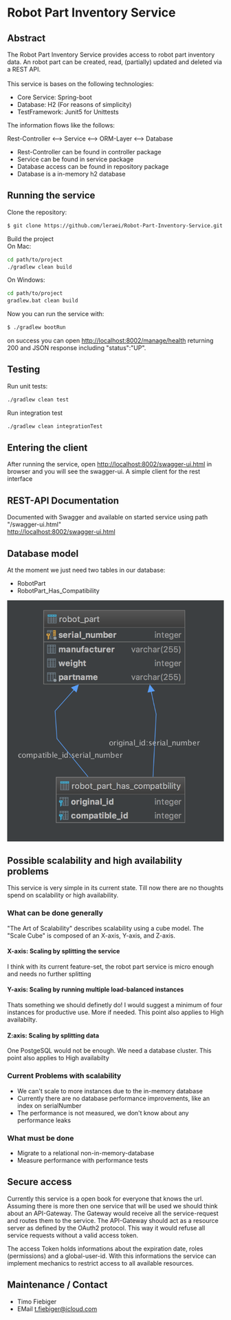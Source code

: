 # Robot Part Inventory Service

## Abstract

The Robot Part Inventory Service provides access to robot part inventory data. 
An robot part can be created, read, (partially) updated and deleted via a REST API.<br/><br/>
This service is bases on the following technologies:
- Core Service: Spring-boot
- Database: H2 (For reasons of simplicity)
- TestFramework: Junit5 for Unittests

The information flows like the follows:

Rest-Controller <--> Service <--> ORM-Layer <--> Database

- Rest-Controller can be found in controller package
- Service can be found in service package
- Database access can be found in repository package
- Database is a in-memory h2 database
## Running the service

Clone the repository:

```bash
$ git clone https://github.com/leraei/Robot-Part-Inventory-Service.git
```

Build the project<br/>
On Mac:
```bash
cd path/to/project
./gradlew clean build
```

On Windows:
```bash
cd path/to/project
gradlew.bat clean build
```

Now you can run the service with:

```bash
$ ./gradlew bootRun
```

on success you can open [http://localhost:8002/manage/health](http://localhost:8002/manage/health) returning 200 and JSON response including "status":"UP".

## Testing

Run unit tests:

```bash
./gradlew clean test
```

Run integration test
```bash
./gradlew clean integrationTest
```


## Entering the client
After running the service, open [http://localhost:8002/swagger-ui.html](http://localhost:8002/swagger-ui.html) in browser and you will see the swagger-ui. A simple client for the rest interface


## REST-API Documentation

Documented with Swagger and available on started service using path "/swagger-ui.html" <br/>
[http://localhost:8002/swagger-ui.html](http://localhost:8002/swagger-ui.html)

## Database model
At the moment we just need two tables in our database:
- RobotPart
- RobotPart_Has_Compatibility

![Here should be an er diagram](er_diagramm.png "Database Tables")


## Possible scalability and high availability problems
 
This service is very simple in its current state. Till now there are no thoughts spend on scalability or high availability.
 
### What can be done generally
"The Art of Scalability" describes scalability using a cube model. The "Scale Cube" is composed of an X-axis, Y-axis, and Z-axis.

#### X-axis: Scaling by splitting the service
I think with its current feature-set, the robot part service is micro enough and needs no further splitting
#### Y-axis: Scaling by running multiple load-balanced instances 
Thats something we should definetly do! I would suggest a minimum of four instances for productive use. More if needed. This point also applies to High availabilty.
#### Z:axis: Scaling by splitting data
One PostgeSQL would not be enough. We need a database cluster. This point also applies to High availabilty 

 
### Current Problems with scalability
 - We can't scale to more instances due to the in-memory database
 - Currently there are no database performance improvements, like an index on serialNumber
 - The performance is not measured, we don't know about any performance leaks
 
### What must be done
 - Migrate to a relational non-in-memory-database
 - Measure performance with performance tests
 
 

## Secure access

Currently this service is a open book for everyone that knows the url. Assuming there is more then one service that will be used we should think about an API-Gateway.
The Gateway would receive all the service-request and routes them to the service. 
The API-Gateway should act as a resource server as defined by the OAuth2 protocol. This way it would refuse all service requests without a valid access token.

The access Token holds informations about the expiration date, roles (permissions) and a global-user-id.
With this informations the service can implement mechanics to restrict access to all available resources.

## Maintenance / Contact

* Timo Fiebiger
* EMail t.fiebiger@icloud.com
